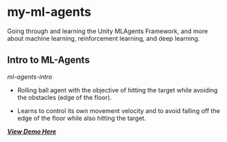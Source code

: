 # my-ml-agents

Going through and learning the Unity MLAgents Framework, and more about machine learning, reinforcement learning, and deep learning.

## Intro to ML-Agents

*ml-agents-intro*

* Rolling ball agent with the objective of hitting the target while avoiding the obstacles (edge of the floor).

* Learns to control its own movement velocity and to avoid falling off the edge of the floor while also hitting the target.

***[View Demo Here](https://play.unity.com/mg/other/webgl-builds-187355)***
